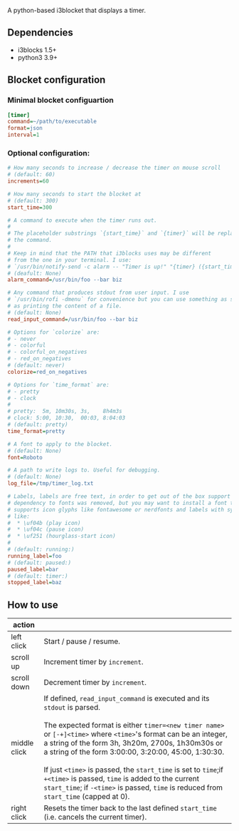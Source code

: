 A python-based i3blocket that displays a timer.

## Dependencies

* i3blocks 1.5+
* python3 3.9+

## Blocket configuration

### Minimal blocket configuartion

```ini
[timer]
command=~/path/to/executable
format=json
interval=1
```

### Optional configuration:

```ini
# How many seconds to increase / decrease the timer on mouse scroll
# (default: 60)
increments=60

# How many seconds to start the blocket at
# (default: 300)
start_time=300

# A command to execute when the timer runs out.
#
# The placeholder substrings `{start_time}` and `{timer}` will be replaced before executing
# the command.
# 
# Keep in mind that the PATH that i3blocks uses may be different 
# from the one in your terminal. I use: 
# `/usr/bin/notify-send -c alarm -- "Timer is up!" "{timer} ({start_time}) timer is up!"`
# (deafult: None)
alarm_command=/usr/bin/foo --bar biz

# Any command that produces stdout from user input. I use
# `/usr/bin/rofi -dmenu` for convenience but you can use something as simple
# as printing the content of a file.
# (default: None)
read_input_command=/usr/bin/foo --bar biz

# Options for `colorize` are:
# - never
# - colorful
# - colorful_on_negatives
# - red_on_negatives
# (default: never)
colorize=red_on_negatives

# Options for `time_format` are:
# - pretty
# - clock
#
# pretty:  5m, 10m30s, 3s,    8h4m3s
# clock: 5:00, 10:30,  00:03, 8:04:03
# (default: pretty)
time_format=pretty

# A font to apply to the blocket.
# (default: None)
font=Roboto

# A path to write logs to. Useful for debugging.
# (default: None)
log_file=/tmp/timer_log.txt

# Labels, labels are free text, in order to get out of the box support
# dependency to fonts was removed, but you may want to install a font that
# supports icon glyphs like fontawesome or nerdfonts and labels with symbols
# like:
#  * \uf04b (play icon)
#  * \uf04c (pause icon)
#  * \uf251 (hourglass-start icon)
#
# (default: running:)
running_label=foo
# (default: paused:)
paused_label=bar
# (default: timer:)
stopped_label=baz
```

## How to use

|    action     |               |
| ------------- | ------------- |
|  left click   | Start / pause / resume. |
|  scroll up    | Increment timer by `increment`. |
|  scroll down  | Decrement timer by `increment`. |
|  middle click | If defined, `read_input_command` is executed and its `stdout` is parsed.<br><br>The expected format is either `timer=<new timer name>` or `[-+]<time>` where `<time>`'s format can be an integer, a string of the form 3h, 3h20m, 2700s, 1h30m30s or a string of the form 3:00:00, 3:20:00, 45:00, 1:30:30. <br><br>If just `<time>` is passed, the `start_time` is set to `time`;if `+<time>` is passed, `time` is added to the current `start_time`; if `-<time>` is passed, `time` is reduced from `start_time` (capped at 0). |
| right click | Resets the timer back to the last defined `start_time` (i.e. cancels the current timer). |
